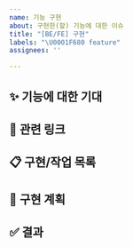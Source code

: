 ```yaml
---
name: 기능 구현
about: 구현한(할) 기능에 대한 이슈
title: "[BE/FE] 구현"
labels: "\U0001F680 feature"
assignees: ''

---
```


## ✨ 기능에 대한 기대

## 🔗 관련 링크

## 📋 구현/작업 목록

## 📆 구현 계획

## ✅ 결과
